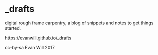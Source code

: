 # _drafts

digital rough frame carpentry, a blog of snippets and notes to get things started.

https://evanwill.github.io/_drafts

cc-by-sa Evan Will 2017
